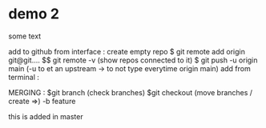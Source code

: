 # demo 2

some text

add to github from interface : 
    create empty repo 
    $ git remote add origin git@git....
    $$ git remote -v (show repos connected to it)
    $ git push -u origin main (-u to et an upstream -> to not type everytime origin main)
add from terminal :

MERGING :
    $git branch (check branches)
    $git checkout (move branches / create =>) -b feature 

this is added in master